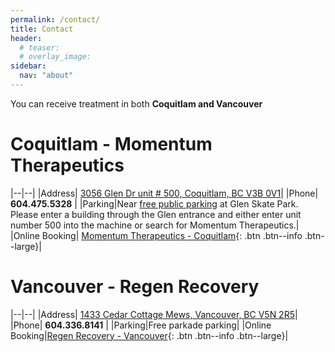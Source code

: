 ```yaml
---
permalink: /contact/
title: Contact
header:
  # teaser:
  # overlay_image:
sidebar:
  nav: "about"
---
```


You can receive treatment in both **Coquitlam and Vancouver**

# Coquitlam - Momentum Therapeutics 

|--|--|
|Address| [3056 Glen Dr unit # 500, Coquitlam, BC V3B 0V1](https://maps.app.goo.gl/MLsq6bt2DPxdcVpT8)|
|Phone| **604.475.5328** |
|Parking|Near [free public parking](/assets/images/momentum-parking.jpg) at Glen Skate Park. Please enter a building through the Glen entrance and either enter unit number 500 into the machine or search for Momentum Therapeutics.|
|Online Booking| [Momentum Therapeutics - Coquitlam](https://momentum.janeapp.com/locations/glen-drive-momentum-therapeutics-health-care-clinic/book#/staff_member/139){: .btn .btn--info .btn--large}| 


# Vancouver - Regen Recovery

|--|--|
|Address| [1433 Cedar Cottage Mews, Vancouver, BC V5N 2R5](https://maps.app.goo.gl/8YmQraJuuk38oXoW9)|
|Phone| **604.336.8141** |
|Parking|Free parkade parking|
|Online Booking|[Regen Recovery - Vancouver](https://regen-recovery.janeapp.com/#/staff_member/21){: .btn .btn--info .btn--large}|
